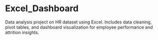 # Excel_Dashboard
Data analysis project on HR dataset using Excel. Includes data cleaning, pivot tables, and dashboard visualization for employee performance and attrition insights.

